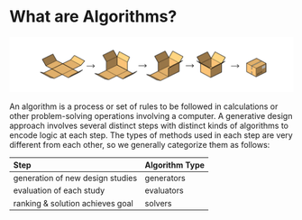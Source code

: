 # What are Algorithms?

![](../../.gitbook/assets/whatarealgorithms%20%282%29.png)

An algorithm is a process or set of rules to be followed in calculations or other problem-solving operations involving a computer. A generative design approach involves several distinct steps with distinct kinds of algorithms to encode logic at each step. The types of methods used in each step are very different from each other, so we generally categorize them as follows:

| Step | Algorithm Type |
| :--- | :--- |
| generation of new design studies | generators |
| evaluation of each study | evaluators |
| ranking & solution achieves goal | solvers |

